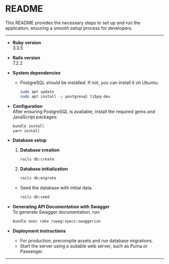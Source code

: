 # README

This README provides the necessary steps to set up and run the application, ensuring a smooth setup process for developers.

---

* **Ruby version**  
  3.3.5

* **Rails version**  
  7.2.2

* **System dependencies**  
  - PostgreSQL should be installed. If not, you can install it on Ubuntu:
    ```bash
    sudo apt update
    sudo apt install -y postgresql libpq-dev
    ```

* **Configuration**  
  After ensuring PostgreSQL is available, install the required gems and JavaScript packages:
  ```bash
  bundle install
  yarn install
  ```

* **Database setup**  
  1. **Database creation**  
     ```bash
     rails db:create
     ```
  2. **Database initialization**  
     ```bash
     rails db:migrate
     ```
   - Seed the database with initial data.
     ```bash
     rails db:seed
     ```     

* **Generating API Documentation with Swagger**  
  To generate Swagger documentation, run:
  ```bash
  bundle exec rake rswag:specs:swaggerize
  ```

* **Deployment instructions**  
  - For production, precompile assets and run database migrations.
  - Start the server using a suitable web server, such as Puma or Passenger.

---